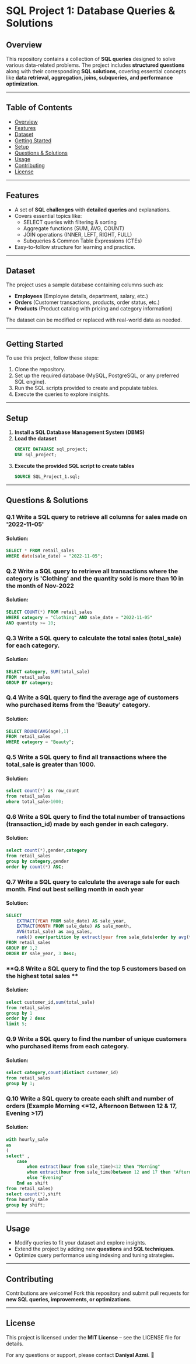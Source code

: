 # **SQL Project 1: Database Queries & Solutions**

## **Overview**
This repository contains a collection of **SQL queries** designed to solve various data-related problems. The project includes **structured questions** along with their corresponding **SQL solutions**, covering essential concepts like **data retrieval, aggregation, joins, subqueries, and performance optimization**.

---

## **Table of Contents**
- [Overview](#overview)
- [Features](#features)
- [Dataset](#dataset)
- [Getting Started](#getting-started)
- [Setup](#setup)
- [Questions & Solutions](#questions--solutions)
- [Usage](#usage)
- [Contributing](#contributing)
- [License](#license)

---

## **Features**
- A set of **SQL challenges** with **detailed queries** and explanations.
- Covers essential topics like:
  - SELECT queries with filtering & sorting
  - Aggregate functions (SUM, AVG, COUNT)
  - JOIN operations (INNER, LEFT, RIGHT, FULL)
  - Subqueries & Common Table Expressions (CTEs)
- Easy-to-follow structure for learning and practice.

---

## **Dataset**
The project uses a sample database containing columns such as:
- **Employees** (Employee details, department, salary, etc.)
- **Orders** (Customer transactions, products, order status, etc.)
- **Products** (Product catalog with pricing and category information)

The dataset can be modified or replaced with real-world data as needed.

---

## **Getting Started**
To use this project, follow these steps:
1. Clone the repository.
2. Set up the required database (MySQL, PostgreSQL, or any preferred SQL engine).
3. Run the SQL scripts provided to create and populate tables.
4. Execute the queries to explore insights.

---

## **Setup**
1. **Install a SQL Database Management System (DBMS)** 
2. **Load the dataset**
   ```sql
   CREATE DATABASE sql_project;
   USE sql_project;
   ```
3. **Execute the provided SQL script to create tables**
   ```sql
   SOURCE SQL_Project_1.sql;
   ```

---

## **Questions & Solutions**

### **Q.1 Write a SQL query to retrieve all columns for sales made on '2022-11-05'**
#### **Solution:**
```sql
SELECT * FROM retail_sales
WHERE date(sale_date) = "2022-11-05";
```

### **Q.2 Write a SQL query to retrieve all transactions where the category is 'Clothing' and the quantity sold is more than 10 in the month of Nov-2022**
#### **Solution:**
```sql
SELECT COUNT(*) FROM retail_sales
WHERE category = "Clothing" AND sale_date = "2022-11-05"
AND quantity >= 10;
```

### **Q.3 Write a SQL query to calculate the total sales (total_sale) for each category.**
#### **Solution:**
```sql
SELECT category, SUM(total_sale)
FROM retail_sales
GROUP BY category;
```

### **Q.4 Write a SQL query to find the average age of customers who purchased items from the 'Beauty' category.**
#### **Solution:**
```sql
SELECT ROUND(AVG(age),1)
FROM retail_sales
WHERE category = "Beauty";
```

### **Q.5 Write a SQL query to find all transactions where the total_sale is greater than 1000.**
#### **Solution:**
```sql
select count(*) as row_count
from retail_sales
where total_sale>1000;
```

### **Q.6 Write a SQL query to find the total number of transactions (transaction_id) made by each gender in each category.**
#### **Solution:**
```sql
select count(*),gender,category
from retail_sales
group by category,gender
order by count(*) ASC;  
```

### **Q.7 Write a SQL query to calculate the average sale for each month. Find out best selling month in each year**
#### **Solution:**
```sql
SELECT 
    EXTRACT(YEAR FROM sale_date) AS sale_year,
    EXTRACT(MONTH FROM sale_date) AS sale_month,
    AVG(total_sale) as avg_sales,
    rank() over(partition by extract(year from sale_date)order by avg(total_sale)desc) as rank_order
FROM retail_sales
GROUP BY 1,2
ORDER BY sale_year, 3 Desc;
```

### **Q.8 Write a SQL query to find the top 5 customers based on the highest total sales **
#### **Solution:**
```sql
select customer_id,sum(total_sale)
from retail_sales
group by 1 
order by 2 desc
limit 5;

```

### **Q.9 Write a SQL query to find the number of unique customers who purchased items from each category.**
#### **Solution:**
```sql
select category,count(distinct customer_id)
from retail_sales
group by 1;
```

### **Q.10 Write a SQL query to create each shift and number of orders (Example Morning <=12, Afternoon Between 12 & 17, Evening >17)**
#### **Solution:**
```sql
with hourly_sale
as
(
select* ,
	case
		when extract(hour from sale_time)<12 then "Morning"
        when extract(hour from sale_time)between 12 and 17 then "Afternoon"
        else "Evening"
	End as shift
from retail_sales)
select count(*),shift
from hourly_sale
group by shift;
```

---

## **Usage**
- Modify queries to fit your dataset and explore insights.
- Extend the project by adding new **questions** and **SQL techniques**.
- Optimize query performance using indexing and tuning strategies.

---

## **Contributing**
Contributions are welcome! Fork this repository and submit pull requests for **new SQL queries, improvements, or optimizations**.

---

## **License**
This project is licensed under the **MIT License** – see the LICENSE file for details.

For any questions or support, please contact **Daniyal Azmi**. 🚀

